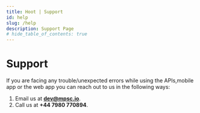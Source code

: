 ```yaml
---
title: Hoot | Support
id: help
slug: /help
description: Support Page
# hide_table_of_contents: true
---
```


# Support

If you are facing any trouble/unexpected errors while using the APIs,mobile app or the web app you can reach out to us in the following ways:

1. Email us at **dev@mpsc.io**.
2. Call us at **+44 7980 770894**.
